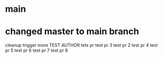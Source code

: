 # main
# changed master to main branch
cleanup
trigger more
TEST AUTHOR
tets pr
test pr 3
test pr 2
test pr 4
test pr 5
test pr 6
test pr 7
test pr 8